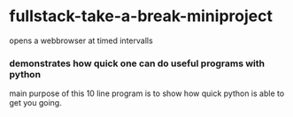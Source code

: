 # fullstack-take-a-break-miniproject
opens a webbrowser at timed intervalls

### demonstrates how quick one can do useful programs with python
main purpose of this 10 line program is to show how quick
python is able to get you going.
